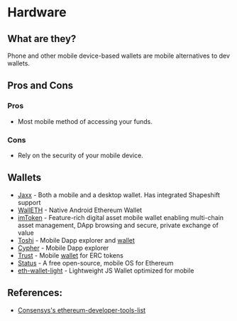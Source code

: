 # Hardware

## What are they?

Phone and other mobile device-based wallets are mobile alternatives to dev wallets.

## Pros and Cons

### Pros

* Most mobile method of accessing your funds.

### Cons

* Rely on the security of your mobile device.

## Wallets

* [Jaxx](https://jaxx.io) - Both a mobile and a desktop wallet. Has integrated Shapeshift support
* [WallETH](https://walleth.org) - Native Android Ethereum Wallet
* [imToken](https://token.im/) - Feature-rich digital asset mobile wallet enabling multi-chain asset management, DApp browsing and secure, private exchange of value
* [Toshi](https://github.com/toshiapp) - Mobile Dapp explorer and [wallet](https://itunes.apple.com/us/app/toshi-ethereum-wallet/id1278383455?mt=8)
* [Cypher](https://www.cipherbrowser.com/) - Mobile Dapp explorer
* [Trust](https://github.com/TrustWallet/trust-wallet-ios) - Mobile [wallet](https://trustwalletapp.com/) for ERC tokens
* [Status](https://github.com/status-im/status-react) - A free open-source, mobile OS for Ethereum
* [eth-wallet-light](https://github.com/NoahHydro/eth-wallet-light) - Lightweight JS Wallet optimized for mobile

## References:

* [Consensys's ethereum-developer-tools-list](https://github.com/ConsenSys/ethereum-developer-tools-list/blob/master/EcosystemResources.md)

